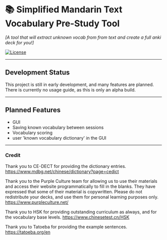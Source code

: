 # 📚 Simplified Mandarin Text Vocabulary Pre-Study Tool
*[A tool that will extract unknown vocab from from text and create a full anki deck for you!]*  

[![License](https://img.shields.io/badge/license-MIT-blue.svg)](LICENSE.md)

---

## Development Status
This project is still in early development, and many features are planned. There is currently no usage guide, as this is only an alpha build.

---

## Planned Features
- GUI
- Saving known vocabulary between sessions
- Vocabulary scoring
- user 'known vocabulary dictionary' in the GUI

---

### Credit
Thank you to CE-DECT for providing the dictionary entries.
https://www.mdbg.net/chinese/dictionary?page=cedict

Thank you to the Purple Culture team for allowing us to use their materials and access their website programmatically to fill in the blanks. They have expressed that some of their material is copywritten. Please do not redistribute your decks, and use them for personal learning purposes only.
https://www.purpleculture.net/

Thank you to HSK for providing outstanding curriculum as always, and for the vocabulary base levels.
https://www.chinesetest.cn/HSK

Thank you to Tatoeba for providing the example sentences.
https://tatoeba.org/en


